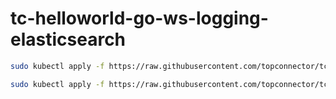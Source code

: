# tc-helloworld-go-ws-logging-elasticsearch


```bash
sudo kubectl apply -f https://raw.githubusercontent.com/topconnector/tc-helloworld-go-ws-logging-elasticsearch/master/tc-helloworld-go-ws-logging-elasticsearch-deployment.yaml
```

```bash
sudo kubectl apply -f https://raw.githubusercontent.com/topconnector/tc-helloworld-go-ws-logging-elasticsearch/master/tc-helloworld-go-ws-logging-elasticsearch-svc.yaml
```

